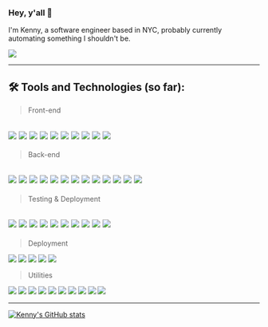 ### Hey, y'all 🤘

<!--
**kennyctran/kennyctran** is a ✨ _special_ ✨ repository because its `README.md` (this file) appears on your GitHub profile.

Here are some ideas to get you started:

- 🔭 I’m currently working on ...
- 🌱 I’m currently learning ...
- 👯 I’m looking to collaborate on ...
- 🤔 I’m looking for help with ...
- 💬 Ask me about ...
- 📫 How to reach me: ...
- 😄 Pronouns: ...
- ⚡ Fun fact: ...
-->

I'm Kenny, a software engineer based in NYC, probably currently automating something I shouldn't be.

<img src="https://images.unsplash.com/photo-1593642702909-dec73df255d7?ixid=MnwxMjA3fDB8MHxwaG90by1wYWdlfHx8fGVufDB8fHx8&ixlib=rb-1.2.1&auto=format&fit=crop&w=2850&q=80">

---
🛠 Tools and Technologies (so far):
--
> Front-end

<img src="https://img.shields.io/badge/Language-Javascript-%23FCDC00?style=plastic&logo=JavaScript"> <img src="https://img.shields.io/badge/Framework-React-%2361dafb?style=plastic&logo=React"> <img src="https://img.shields.io/badge/Library-Redux-%237249B6?style=plastic&logo=Redux"> <img src="https://img.shields.io/badge/Tool-HTML5-%23E54B20?style=plastic&logo=html5"> <img src="https://img.shields.io/badge/Tool-CSS3-%23254BDD?style=plastic&logo=css3"> <img src="https://img.shields.io/badge/Preprocessor-Sass%2FScss-%23C04080?style=plastic&logo=sass"> <img src="https://img.shields.io/badge/Library-jQuery-%230A68AD?style=plastic&logo=jquery"> <img src="https://img.shields.io/badge/Framework-Material--UI-%2300AFFE?style=plastic&logo=material-ui">  <img src="https://img.shields.io/badge/Framework-Bootstrap-%238812FB?style=plastic&logo=bootstrap"> <img src="https://img.shields.io/badge/Library-Chart.js-%23FF6383?style=plastic&logo=chart.js">
--

> Back-end

<img src="https://img.shields.io/badge/Tool-Node.js-%2373B059?style=plastic&logo=node.js"> <img src="https://img.shields.io/badge/Framework-Express-%23239DFF?style=plastic&logo=Express"> <img src="https://img.shields.io/badge/Database-MongoDB-%2312AA52?style=plastic&logo=mongodb"> <img src="https://img.shields.io/badge/ODM-Mongoose-%23880000?style=plastic"> <img src="https://img.shields.io/badge/Database-MySQL-%23F29210?style=plastic&logo=mysql"> <img src="https://img.shields.io/badge/Database-SQLite-%23044A64?style=plastic&logo=sqlite"> <img src="https://img.shields.io/badge/Tool-Axios-blueviolet?style=plastic"> <img src="https://img.shields.io/badge/Tool-Superagent-%23BC615D?style=plastic"> <img src="https://img.shields.io/badge/Tool-Fetch-%23DDF4FF?style=plastic"> <img src="https://img.shields.io/badge/Library-Underscore-%230270B5?style=plastic"> <img src="https://img.shields.io/badge/Library-Lodash-%233692FF?style=plastic"> <img src="https://img.shields.io/badge/Tool-Node%20Debugger-%2343843D?style=plastic&logo=node.js"> <img src="https://img.shields.io/badge/Tool-Chrome%20Dev%20Tools-%23236CD4?style=plastic&logo=google-chrome">
--

> Testing & Deployment

<img src="https://img.shields.io/badge/Framework-Jest-%23920E1B?style=plastic&logo=Jest"> <img src="https://img.shields.io/badge/Framework-Mocha-%238D6848?style=plastic&logo=mocha"> <img src="https://img.shields.io/badge/Utility-Enzyme-%23FF395B?style=plastic&logo=Enzyme"> <img src="https://img.shields.io/badge/Utility-Supertest-important?style=plastic"> <img src="https://img.shields.io/badge/Library-Chai-%23F6ECD4?style=plastic"> <img src="https://img.shields.io/badge/Library-Sinon-%2388543B?style=plastic"> <img src="https://img.shields.io/badge/Tool-Postman-%23FF6C37?style=plastic&logo=postman"> <img src="https://img.shields.io/badge/Tool-json--server-%23FFFFFF?style=plastic&logo=json"> <img src="https://img.shields.io/badge/Methodology-TDD-yellow?style=plastic"> <img src="https://img.shields.io/badge/Methodology-BDD-yellow?style=plastic"> 
--

> Deployment

<img src="https://img.shields.io/badge/Service-AWS-%23EA902E?style=plastic&logo=amazon-aws"> <img src="https://img.shields.io/badge/Service-Heroku-%23440198?style=plastic&logo=heroku"> <img src="https://img.shields.io/badge/Tool-Docker-%232496EC?style=plastic&logo=docker"> <img src="https://img.shields.io/badge/Tool-Docker%20Hub-%232496EC?style=plastic&logo=docker"> <img src="https://img.shields.io/badge/Tool-Github-%2324292E?style=plastic&logo=github">

> Utilities

<img src="https://img.shields.io/badge/Tool-Babel-%23CBB433?style=plastic&logo=Babel"> <img src="https://img.shields.io/badge/Tool-Webpack-%2375AFCC?style=plastic&logo=webpack"> <img src="https://img.shields.io/badge/Version%20Control-Git-%23E84F31?style=plastic&logo=git"> <img src="https://img.shields.io/badge/Tool-Yarn-%232187B6?style=plastic&logo=yarn"> <img src="https://img.shields.io/badge/Tool-npm-%23CB3837?style=plastic&logo=npm"> <img src="https://img.shields.io/badge/Shell-Bash-%2349A124?style=plastic&logo=gnu-bash"> <img src="https://img.shields.io/badge/Editor-VS%20Code-%2320A2EB?style=plastic&logo=visual-studio-code"> <img src="https://img.shields.io/badge/Tool-Trello-%23EDE9FF?style=plastic&logo=trello"> <img src="https://img.shields.io/badge/Tool-Jira-%232484FF?style=plastic&logo=jira"> <img src="https://img.shields.io/badge/Methodology-Agile-%233747D9?style=plastic">

---
[![Kenny's GitHub stats](https://github-readme-stats.vercel.app/api?username=kennyctran)](https://github.com/anuraghazra/github-readme-stats)
